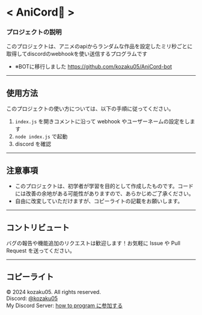 # < AniCord💫 >

### プロジェクトの説明

このプロジェクトは、アニメのapiからランダムな作品を設定したミリ秒ごとに取得してdiscordのwebhookを使い送信するプログラムです
- ※BOTに移行しました https://github.com/kozaku05/AniCord-bot

---

## 使用方法

このプロジェクトの使い方については、以下の手順に従ってください。

1. `index.js` を開きコメントに沿って webhook やユーザーネームの設定をします
2. `node index.js` で起動
3. discord を確認

---

## 注意事項

- このプロジェクトは、初学者が学習を目的として作成したものです。コードには改善の余地がある可能性がありますので、あらかじめご了承ください。
- 自由に改変していただけますが、コピーライトの記載をお願いします。

---

## コントリビュート

バグの報告や機能追加のリクエストは歓迎します！お気軽に Issue や Pull Request を送ってください。

---

## コピーライト

© 2024 kozaku05. All rights reserved.  
Discord: [@kozaku05](https://discord.com/users/962165673742717014)  
My Discord Server: [how to program に参加する](https://discord.gg/tfyqW3CNZh)
